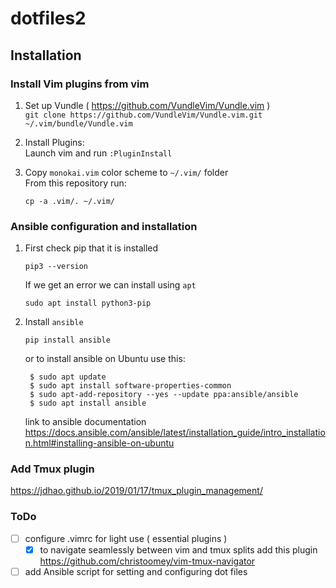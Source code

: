 # dotfiles2

## Installation

### Install Vim plugins from vim
1. Set up Vundle ( https://github.com/VundleVim/Vundle.vim )  
`git clone https://github.com/VundleVim/Vundle.vim.git ~/.vim/bundle/Vundle.vim`

1. Install Plugins:  
Launch vim and run `:PluginInstall`

1. Copy `monokai.vim` color scheme to `~/.vim/` folder  
From this repository run:
    ```shell script
    cp -a .vim/. ~/.vim/
    ```
   
 ### Ansible configuration and installation
1. First check pip that it is installed 
     ```shell script
    pip3 --version
    ```

    If we get an error we can install using `apt`
     ```shell script
    sudo apt install python3-pip
    ```
1. Install `ansible`
    ```shell script
    pip install ansible
    ```
   or to install ansible on Ubuntu use this:
   ```shell script
    $ sudo apt update
    $ sudo apt install software-properties-common
    $ sudo apt-add-repository --yes --update ppa:ansible/ansible
    $ sudo apt install ansible
    ```
   link to ansible documentation https://docs.ansible.com/ansible/latest/installation_guide/intro_installation.html#installing-ansible-on-ubuntu

### Add Tmux plugin
https://jdhao.github.io/2019/01/17/tmux_plugin_management/


### ToDo

- [ ]  configure .vimrc for light use ( essential plugins )
    - [x] to navigate seamlessly between vim and tmux splits add this plugin https://github.com/christoomey/vim-tmux-navigator
- [ ]  add Ansible script for setting and configuring dot files
